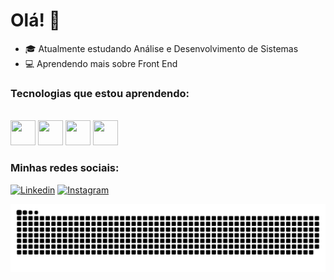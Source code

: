 # Olá! 👋


 - 🎓 Atualmente estudando Análise e Desenvolvimento de Sistemas
 - 💻 Aprendendo mais sobre Front End


### Tecnologias que estou aprendendo:
<div style = "display: inline_block"><br/>
    <img src="https://cdn.jsdelivr.net/gh/devicons/devicon/icons/html5/html5-original.svg" height = "40" width = "40" />
    <img src="https://cdn.jsdelivr.net/gh/devicons/devicon/icons/css3/css3-original.svg" height = "40" width = "40" />
    <img src="https://cdn.jsdelivr.net/gh/devicons/devicon/icons/python/python-original.svg" height = "40" width = "40" />
    <img src="https://cdn.jsdelivr.net/gh/devicons/devicon/icons/javascript/javascript-original.svg" height = "40" width = "40" />
    
</div>

### Minhas redes sociais:
[![Linkedin](https://img.shields.io/badge/LinkedIn-0077B5?style=for-the-badge&logo=linkedin&logoColor=white)](https://www.linkedin.com/in/laiscorream/)
[![Instagram](https://img.shields.io/badge/Instagram-E4405F?style=for-the-badge&logo=instagram&logoColor=white)](https://www.instagram.com/lalaiscm/)




 ![Snake animation](https://github.com/ellen2121/ellen2121/blob/output/github-contribution-grid-snake.svg)
